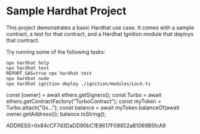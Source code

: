 # Sample Hardhat Project

This project demonstrates a basic Hardhat use case. It comes with a sample contract, a test for that contract, and a Hardhat Ignition module that deploys that contract.

Try running some of the following tasks:

```shell
npx hardhat help
npx hardhat test
REPORT_GAS=true npx hardhat test
npx hardhat node
npx hardhat ignition deploy ./ignition/modules/Lock.ts
```

const [owner] = await ethers.getSigners();
const Turbo = await ethers.getContractFactory("TurboContract");
const myToken = Turbo.attach("0x...");
const balance = await myToken.balanceOf(await owner.getAddress());
balance.toString();

ADDRESS=0x84cCF7d3DaDD90bC1E8617F09852aB1069B5fcA9
